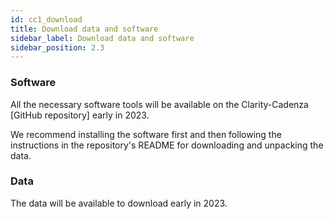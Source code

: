 ```yaml
---
id: cc1_download
title: Download data and software
sidebar_label: Download data and software
sidebar_position: 2.3
---
```


### Software

All the necessary software tools will be available on the Clarity-Cadenza [GitHub repository] early in 2023. <!-- (https://github.com/claritychallenge/clarity). -->

We recommend installing the software first and then following the instructions in the repository's README for downloading and unpacking the data.

### Data

The data will be available to download early in 2023.

<!-- The data is available for [download here](https://mab.to/zU7TS8jJelkoD).

On the download site you will see three data packages are available,

- `clarity_CEC2_core.v1_1.tgz`  [**28 GB**] - metadata and dev set
- `clarity_CEC2_train.v1_1.tgz` [**69 GB**] - scenes for training systems
- `clarity_CEC2_hoairs.v1_0.tgz` [**144 GB**] - impulse responses for generating extended training data -->

<!-- All participants will require the **core** data package. Participants using machine learning approaches will additionally require the **train** data package. Participants wishing to extend the training set by using our provided scene rendering tools will also require the high order ambisonic impulse responses (i.e., the **hoairs** package). 

To unpack the data we recommend you follow the instructions in the [Cadenza Challenge GitHub repository](https://github.com/CadenzaProject/Cadenza). -->

